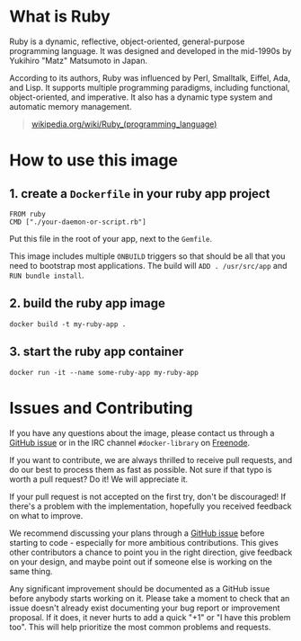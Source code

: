 # What is Ruby
Ruby is a dynamic, reflective, object-oriented, general-purpose programming language. It was designed and developed in the mid-1990s by Yukihiro "Matz" Matsumoto in Japan.

According to its authors, Ruby was influenced by Perl, Smalltalk, Eiffel, Ada, and Lisp. It supports multiple programming paradigms, including functional, object-oriented, and imperative. It also has a dynamic type system and automatic memory management.

> [wikipedia.org/wiki/Ruby_(programming_language)](https://en.wikipedia.org/wiki/Ruby_(programming_language))

# How to use this image

## 1. create a `Dockerfile` in your ruby app project
    FROM ruby
    CMD ["./your-daemon-or-script.rb"]

Put this file in the root of your app, next to the `Gemfile`.

This image includes multiple `ONBUILD` triggers so that should be all that you need to bootstrap most applications.  The build will `ADD . /usr/src/app` and `RUN bundle install`.

## 2. build the ruby app image
    docker build -t my-ruby-app .

## 3. start the ruby app container
    docker run -it --name some-ruby-app my-ruby-app

# Issues and Contributing

If you have any questions about the image, please contact us through a [GitHub issue](https://github.com/docker-library/ruby/issues) or in the IRC channel `#docker-library` on [Freenode](https://freenode.net).

If you want to contribute, we are always thrilled to receive pull requests, and do our best to process them as fast as possible. Not sure if that typo is worth a pull request? Do it! We will appreciate it.

If your pull request is not accepted on the first try, don't be discouraged! If there's a problem with the implementation, hopefully you received feedback on what to improve.

We recommend discussing your plans through a [GitHub issue](https://github.com/docker-library/ruby/issues) before starting to code - especially for more ambitious contributions. This gives other contributors a chance to point you in the right direction, give feedback on your design, and maybe point out if someone else is working on the same thing.

Any significant improvement should be documented as a GitHub issue before anybody starts working on it. Please take a moment to check that an issue doesn't already exist documenting your bug report or improvement proposal. If it does, it never hurts to add a quick "+1" or "I have this problem too". This will help prioritize the most common problems and requests.

